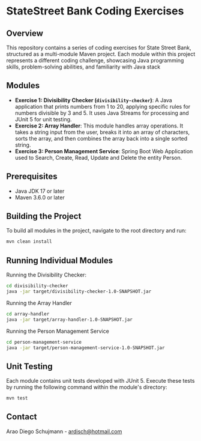 # StateStreet Bank Coding Exercises

## Overview
This repository contains a series of coding exercises for State Street Bank, structured as a multi-module Maven project. Each module within this project represents a different coding challenge, showcasing Java programming skills, problem-solving abilities, and familiarity with Java stack

## Modules

- **Exercise 1: Divisibility Checker (`divisibility-checker`)**: A Java application that prints numbers from 1 to 20, applying specific rules for numbers divisible by 3 and 5. It uses Java Streams for processing and JUnit 5 for unit testing.
- **Exercise 2: Array Handler**: This module handles array operations. It takes a string input from the user, breaks it into an array of characters, sorts the array, and then combines the array back into a single sorted string.
- **Exercise 3: Person Management Service**: Spring Boot Web Application used to Search, Create, Read, Update and Delete the entity Person. 

## Prerequisites

- Java JDK 17 or later
- Maven 3.6.0 or later

## Building the Project

To build all modules in the project, navigate to the root directory and run:

```bash
mvn clean install
```
## Running Individual Modules

Running the Divisibility Checker:

```bash
cd divisibility-checker
java -jar target/divisibility-checker-1.0-SNAPSHOT.jar
```
Running the Array Handler

```bash
cd array-handler
java -jar target/array-handler-1.0-SNAPSHOT.jar
```

Running the Person Management Service

```bash
cd person-management-service
java -jar target/person-management-service-1.0-SNAPSHOT.jar
```

## Unit Testing

Each module contains unit tests developed with JUnit 5. Execute these tests by running the following command within the module's directory:

```bash
mvn test
```

## Contact 

Arao Diego Schujmann - ardisch@hotmail.com
